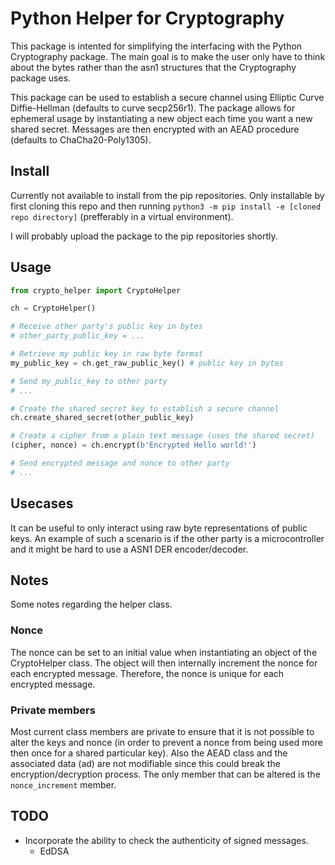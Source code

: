 # Python Helper for Cryptography

This package is intented for simplifying the interfacing with the Python Cryptography package. The main goal is to make the user only have to think about the bytes rather than the asn1 structures that the Cryptography package uses.

This package can be used to establish a secure channel using Elliptic Curve Diffie-Hellman (defaults to curve secp256r1). The package allows for ephemeral usage by instantiating a new object each time you want a new shared secret. Messages are then encrypted with an AEAD procedure (defaults to ChaCha20-Poly1305).

## Install
Currently not available to install from the pip repositories. Only installable by first cloning this repo and then running `python3 -m pip install -e [cloned repo directory]` (prefferably in a virtual environment).

I will probably upload the package to the pip repositories shortly.

## Usage
```python
from crypto_helper import CryptoHelper

ch = CryptoHelper()

# Receive other party's public key in bytes
# other_party_public_key = ...

# Retrieve my public key in raw byte format
my_public_key = ch.get_raw_public_key() # public key in bytes

# Send my_public_key to other party
# ...

# Create the shared secret key to establish a secure channel
ch.create_shared_secret(other_public_key)

# Create a cipher from a plain text message (uses the shared secret)
(cipher, nonce) = ch.encrypt(b'Encrypted Hello world!')

# Send encrypted message and nonce to other party
# ...
```

## Usecases
It can be useful to only interact using raw byte representations of public keys. An example of such a scenario is if the other party is a microcontroller and it might be hard to use a ASN1 DER encoder/decoder.

## Notes
Some notes regarding the helper class.

### Nonce
The nonce can be set to an initial value when instantiating an object of the CryptoHelper class. The object will then internally increment the nonce for each encrypted message. Therefore, the nonce is unique for each encrypted message.
### Private members
Most current class members are private to ensure that it is not possible to alter the keys and nonce (in order to prevent a nonce from being used more then once for a shared particular key). Also the AEAD class and the associated data (ad) are not modifiable since this could break the encryption/decryption process. The only member that can be altered is the `nonce_increment` member.

## TODO
- Incorporate the ability to check the authenticity of signed messages.
  - EdDSA
